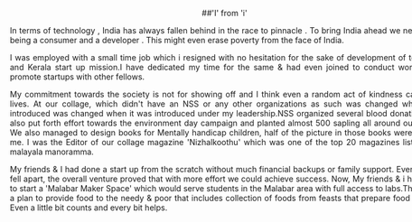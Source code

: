 <div style="width:800px; margin:0 auto;">

<center>

##'I' from 'i'
</center>

<div align="justify" style="margin-left:2.5%" style="margin-right:3%">

In terms of technology , India has always fallen behind in the race to pinnacle . To bring India ahead we need to stop being a consumer and a developer . This might even erase poverty from the face of India. 

I was employed with a small time job which i resigned with no hesitation for the sake of development of technology and Kerala start up mission.I have dedicated my time for the same & had even joined to conduct workshops to promote startups with other fellows.

My commitment towards the society is not for showing off and I think even a random act of kindness can change lives. At our collage, which didn't have an NSS or any other organizations as such was changed when it was introduced was changed when it was introduced under my leadership.NSS organized several blood donation camps also put forth effort towards the environment day campaign and planted almost 500 sapling all around our campus. We also managed to design books for Mentally handicap children, half of the picture in those books were drawn by me. I was the Editor of our collage magazine 'Nizhalkoothu' which was one of the top 20 magazines listed out by malayala manoramma.

My friends & I had done a start up from the scratch without much financial backups or family support. Even though it fell apart, the overall venture proved that with more effort we could achieve success. Now, My friends & i have a plan to start a 'Malabar Maker Space' which would serve students in the Malabar area with full access to labs.There is also a plan to provide food to the needy & poor that includes collection of foods from feasts that prepare food in excess. Even a little bit counts and every bit helps.

</div>